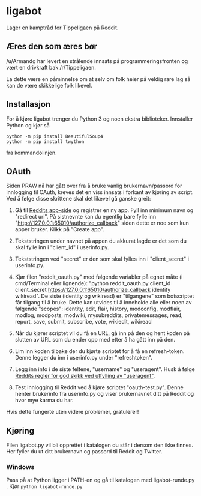 # ligabot

Lager en kamptråd for Tippeligaen på Reddit.

## Æres den som æres bør

/u/Armandg har levert en strålende innsats på programmeringsfronten og vært en drivkraft bak /r/Tippeligaen. 

La dette være en påminnelse om at selv om folk heier på veldig rare lag så kan de være skikkelige folk likevel. 

## Installasjon

For å kjøre ligabot trenger du Python 3 og noen ekstra biblioteker. Innstaller Python og kjør så 

    python -m pip install BeautifulSoup4
    python -m pip install twython

fra kommandolinjen. 


## OAuth

Siden PRAW nå har gått over fra å bruke vanlig brukernavn/passord for innlogging til OAuth, kreves det en viss innsats i forkant av kjøring av script. Ved å følge disse skrittene skal det likevel gå ganske greit:

1. Gå til [Reddits app-side](https://www.reddit.com/prefs/apps/) og registrer en ny app. Fyll inn minimum navn og "redirect uri". På sistnevnte kan du egentlig bare fylle inn "http://127.0.0.1:65010/authorize_callback"
 siden dette er noe som kun apper bruker. Klikk på "Create app".
2. Tekststringen under navnet på appen du akkurat lagde er det som du skal fylle inn i "client_id" i userinfo.py.
3. Tekststringen ved "secret" er den som skal fylles inn i "client_secret" i userinfo.py.
4. Kjør filen "reddit_oauth.py" med følgende variabler på egnet måte (i cmd/Terminal eller lignende): "python reddit_oauth.py client_id client_secret https://127.0.0.1:65010/authorize_callback identity
wikiread". De siste (identity og wikiread) er "tilgangene" som botscriptet får tilgang til å bruke. Dette kan utvides til å inneholde alle eller noen av følgende "scopes": identity, edit, flair, history, modconfig, modflair, modlog, modposts, modwiki, mysubreddits, privatemessages, read, report, save, submit, subscribe, vote, wikiedit, wikiread

5. Når du kjører scriptet vil du få en URL, gå inn på den og hent koden på slutten av URL som du ender opp med etter å ha gått inn på den.
6. Lim inn koden tilbake der du kjørte scriptet for å få en refresh-token. Denne legger du inn i userinfo.py under "refreshtoken".
7. Legg inn info i de siste feltene, "username" og "useragent". Husk å følge [Reddits regler for god skikk ved utfylling av "useragent"](https://github.com/reddit/reddit/wiki/API).
8. Test innlogging til Reddit ved å kjøre scriptet "oauth-test.py". Denne henter brukerinfo fra userinfo.py og viser brukernavnet ditt på Reddit og hvor mye karma du har.

Hvis dette fungerte uten videre problemer, gratulerer! 


## Kjøring

Filen ligabot.py vil bli opprettet i katalogen du står i dersom den ikke finnes. Her fyller du ut ditt brukernavn og passord til Reddit og Twitter.

### Windows

Pass på at Python ligger i PATH-en og gå til katalogen med ligabot-runde.py . Kjør `python ligabot-runde.py`